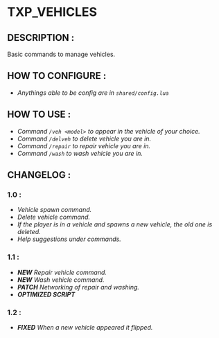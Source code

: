 # **TXP_VEHICLES**

## **DESCRIPTION :**
Basic commands to manage vehicles.

## **HOW TO CONFIGURE :**
- *Anythings able to be config are in `shared/config.lua`*

## **HOW TO USE :**
- *Command `/veh <model>` to appear in the vehicle of your choice.*
- *Command `/delveh` to delete vehicle you are in.*
- *Command `/repair` to repair vehicle you are in.*
- *Command `/wash` to wash vehicle you are in.*

## **CHANGELOG :**

### **1.0 :**
- *Vehicle spawn command.*
- *Delete vehicle command.*
- *If the player is in a vehicle and spawns a new vehicle, the old one is deleted.*
- *Help suggestions under commands.*

### **1.1 :**
- ***NEW** Repair vehicle command.*
- ***NEW** Wash vehicle command.*
- ***PATCH** Networking of repair and washing.*
- ***OPTIMIZED SCRIPT***

### **1.2 :**
- ***FIXED** When a new vehicle appeared it flipped.*